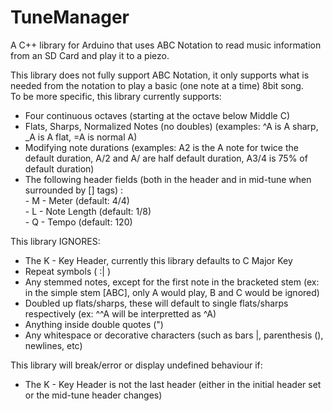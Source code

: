 TuneManager
===========

A C++ library for Arduino that uses ABC Notation to read music information from an SD Card and play it to a piezo.<br>

This library does not fully support ABC Notation, it only supports what is needed from the notation to play a basic (one note at a time) 8bit song.<br>
To be more specific, this library currently supports:<br>
- Four continuous octaves (starting at the octave below Middle C)<br>
- Flats, Sharps, Normalized Notes (no doubles) (examples: ^A is A sharp, _A is A flat, =A is normal A)<br>
- Modifying note durations (examples: A2 is the A note for twice the default duration, A/2 and A/ are half default duration, A3/4 is 75% of default duration)<br>
- The following header fields (both in the header and in mid-tune when surrounded by [] tags) : <br>
        - M - Meter (default: 4/4)<br>
        - L - Note Length (default: 1/8)<br>
        - Q - Tempo (default: 120)<br>

This library IGNORES:<br>
- The K - Key Header, currently this library defaults to C Major Key<br>
- Repeat symbols ( :| )<br>
- Any stemmed notes, except for the first note in the bracketed stem (ex: in the simple stem [ABC], only A would play, B and C would be ignored)<br>
- Doubled up flats/sharps, these will default to single flats/sharps respectively (ex: ^^A will be interpretted as ^A)<br>
- Anything inside double quotes (")<br>
- Any whitespace or decorative characters (such as bars |, parenthesis (), newlines, etc)<br>

This library will break/error or display undefined behaviour if:<br>
- The K - Key Header is not the last header (either in the initial header set or the mid-tune header changes)<br>
